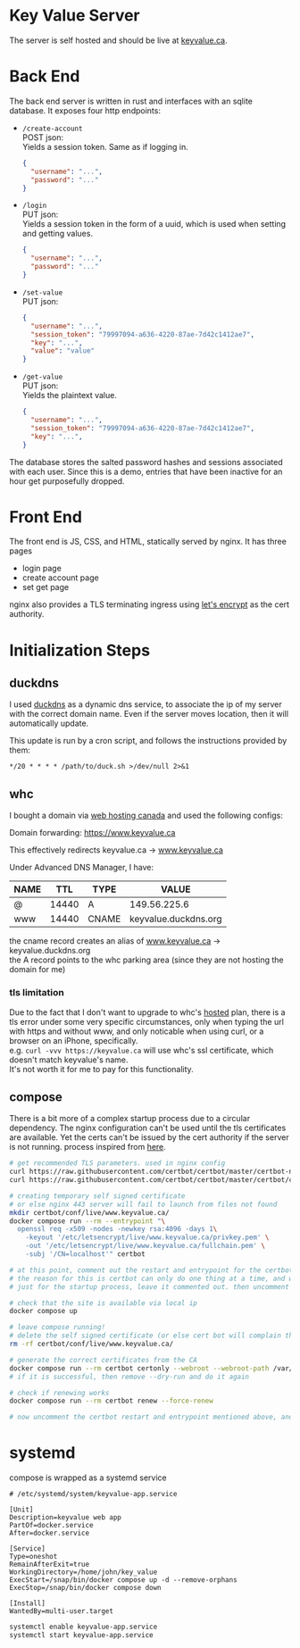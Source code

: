 # Key Value Server

The server is self hosted and should be live at [keyvalue.ca](http://www.keyvalue.ca).

# Back End

The back end server is written in rust and interfaces with an sqlite database. It exposes four http endpoints:

- `/create-account`  
  POST json:  
  Yields a session token. Same as if logging in.
  ```json
  {
    "username": "...",
    "password": "..."
  }
  ```
- `/login`  
  PUT json:  
  Yields a session token in the form of a uuid, which is used when setting and getting values.
  ```json
  {
    "username": "...",
    "password": "..."
  }
  ```
- `/set-value`  
  PUT json:  
  ```json
  {
    "username": "...",
    "session_token": "79997094-a636-4220-87ae-7d42c1412ae7",
    "key": "...",
    "value": "value"
  }
  ```
- `/get-value`  
  PUT json:  
  Yields the plaintext value.
  ```json  
  {
    "username": "...",
    "session_token": "79997094-a636-4220-87ae-7d42c1412ae7",
    "key": "...",
  }
  ```

The database stores the salted password hashes and sessions associated with each user. Since this is a demo, entries that have been inactive for an hour get purposefully dropped.

# Front End

The front end is JS, CSS, and HTML, statically served by nginx. It has three pages

- login page
- create account page
- set get page

nginx also provides a TLS terminating ingress using [let's encrypt](https://letsencrypt.org/) as the cert authority.

# Initialization Steps

## duckdns

I used [duckdns](https://www.duckdns.org/) as a dynamic dns service, to associate the ip of my server with the correct domain name. Even if the server moves location, then it will automatically update.

This update is run by a cron script, and follows the instructions provided by them:
```
*/20 * * * * /path/to/duck.sh >/dev/null 2>&1
```

## whc

I bought a domain via [web hosting canada](https://whc.ca/en) and used the following configs:

Domain forwarding: https://www.keyvalue.ca

This effectively redirects keyvalue.ca -> www.keyvalue.ca

Under Advanced DNS Manager, I have:

| NAME | TTL   | TYPE  | VALUE                |
|------|-------|-------|----------------------|
| @    | 14440 | A     | 149.56.225.6         |
| www  | 14440 | CNAME | keyvalue.duckdns.org |

the cname record creates an alias of www.keyvalue.ca -> keyvalue.duckdns.org  
the A record points to the whc parking area (since they are not hosting the domain for me)

### tls limitation

Due to the fact that I don't want to upgrade to whc's [hosted](https://whc.ca/canadian-web-hosting) plan, there is a tls error under some very specific circumstances, only when typing the url with https and without www, and only noticable when using curl, or a browser on an iPhone, specifically.  
e.g. `curl -vvv https://keyvalue.ca` will use whc's ssl certificate, which doesn't match keyvalue's name.  
It's not worth it for me to pay for this functionality.

## compose

There is a bit more of a complex startup process due to a circular dependency. The nginx configuration can't be used until the tls certificates are available. Yet the certs can't be issued by the cert authority if the server is not running. process inspired from [here](https://github.com/wmnnd/nginx-certbot/blob/master/init-letsencrypt.sh).

```bash
# get recommended TLS parameters. used in nginx config
curl https://raw.githubusercontent.com/certbot/certbot/master/certbot-nginx/certbot_nginx/_internal/tls_configs/options-ssl-nginx.conf > certbot/conf/options-ssl-nginx.conf
curl https://raw.githubusercontent.com/certbot/certbot/master/certbot/certbot/ssl-dhparams.pem > certbot/conf/ssl-dhparams.pem

# creating temporary self signed certificate
# or else nginx 443 server will fail to launch from files not found
mkdir certbot/conf/live/www.keyvalue.ca/
docker compose run --rm --entrypoint "\
  openssl req -x509 -nodes -newkey rsa:4096 -days 1\
    -keyout '/etc/letsencrypt/live/www.keyvalue.ca/privkey.pem' \
    -out '/etc/letsencrypt/live/www.keyvalue.ca/fullchain.pem' \
    -subj '/CN=localhost'" certbot

# at this point, comment out the restart and entrypoint for the certbot service in compose.yaml
# the reason for this is certbot can only do one thing at a time, and will ignore any other calls below like "docker compose run --rm certbot ..."
# just for the startup process, leave it commented out. then uncomment it at the end (mentioned again below).

# check that the site is available via local ip
docker compose up

# leave compose running!
# delete the self signed certificate (or else cert bot will complain that the folder already exists)
rm -rf certbot/conf/live/www.keyvalue.ca/

# generate the correct certificates from the CA
docker compose run --rm certbot certonly --webroot --webroot-path /var/www/certbot/ --dry-run -d www.keyvalue.ca
# if it is successful, then remove --dry-run and do it again

# check if renewing works
docker compose run --rm certbot renew --force-renew

# now uncomment the certbot restart and entrypoint mentioned above, and restart docker compose
```

# systemd

compose is wrapped as a systemd service

```
# /etc/systemd/system/keyvalue-app.service

[Unit]
Description=keyvalue web app
PartOf=docker.service
After=docker.service

[Service]
Type=oneshot
RemainAfterExit=true
WorkingDirectory=/home/john/key_value
ExecStart=/snap/bin/docker compose up -d --remove-orphans
ExecStop=/snap/bin/docker compose down

[Install]
WantedBy=multi-user.target

```

```bash
systemctl enable keyvalue-app.service
systemctl start keyvalue-app.service
```

